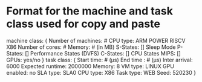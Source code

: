 # Format for the machine and task class used for copy and paste

machine class:
{
        Number of machines: #
        CPU type: ARM POWER RISCV X86
        Number of cores: #
        Memory: # (in MB)
        S-States: [] Sleep Mode
        P-States: [] Performance States (DVFS)
        C-States: [] CPU States
        MIPS: []
        GPUs: yes/no
}
task class:
{
        Start time: # (μs)
        End time : # (μs)
        Inter arrival: 6000
        Expected runtime: 2000000
        Memory: 8
        VM type: LINUX
        GPU enabled: no
        SLA type: SLA0
        CPU type: X86
        Task type: WEB
        Seed: 520230
}


